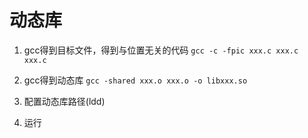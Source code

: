 # 动态库
1. gcc得到目标文件，得到与位置无关的代码
``` gcc -c -fpic xxx.c xxx.c xxx.c ```

2. gcc得到动态库
``` gcc -shared xxx.o xxx.o -o libxxx.so ```

3. 配置动态库路径(ldd)

4. 运行